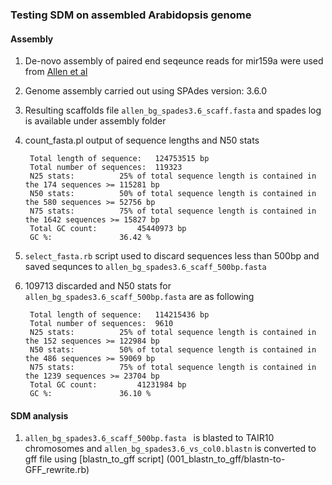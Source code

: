 ### Testing SDM on assembled Arabidopsis genome

#### Assembly

1. De-novo assembly of paired end seqeunce reads for mir159a were used from  [Allen et al](http://journal.frontiersin.org/article/10.3389/fpls.2013.00362/full)

2. Genome assembly carried out using SPAdes version: 3.6.0

3. Resulting scaffolds file `allen_bg_spades3.6_scaff.fasta` and spades log is available under assembly folder

4. count_fasta.pl output of sequence lengths and N50 stats

		Total length of sequence:	124753515 bp
		Total number of sequences:	119323
		N25 stats:			25% of total sequence length is contained in the 174 sequences >= 115281 bp
		N50 stats:			50% of total sequence length is contained in the 580 sequences >= 52756 bp
		N75 stats:			75% of total sequence length is contained in the 1642 sequences >= 15827 bp
		Total GC count:			45440973 bp
		GC %:				36.42 %

 
5. `select_fasta.rb` script used to discard sequences less than 500bp and saved sequnces to `allen_bg_spades3.6_scaff_500bp.fasta`

6. 109713 discarded and N50 stats for `allen_bg_spades3.6_scaff_500bp.fasta` are as following

		Total length of sequence:	114215436 bp
		Total number of sequences:	9610
		N25 stats:			25% of total sequence length is contained in the 152 sequences >= 122984 bp
		N50 stats:			50% of total sequence length is contained in the 486 sequences >= 59069 bp
		N75 stats:			75% of total sequence length is contained in the 1239 sequences >= 23704 bp
		Total GC count:			41231984 bp
		GC %:				36.10 %


#### SDM analysis

1. `allen_bg_spades3.6_scaff_500bp.fasta ` is blasted to TAIR10 chromosomes and `allen_bg_spades3.6_vs_col0.blastn` is converted to gff file using [blastn\_to_gff script] (001_blastn_to_gff/blastn-to-GFF_rewrite.rb)


